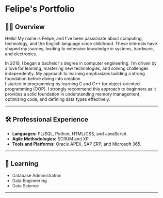 # Felipe's Portfolio

## 🧑‍💻 Overview
Hello! My name is Felipe, and I've been passionate about computing, technology, and the English language since childhood. These interests have shaped my journey, leading to extensive knowledge in systems, hardware, and electronics.

In 2019, I began a bachelor's degree in computer engineering. I'm driven by a love for learning, mastering new technologies, and solving challenges independently. My approach to learning emphasizes building a strong foundation before diving into creation.  
I started in programming by learning C and C++ for object-oriented programming (OOP). I strongly recommend this approach to beginners as it provides a solid foundation in understanding memory management, optimizing code, and defining data types effectively.

---

## 🛠️ Professional Experience
- **Languages:** PL/SQL, Python, HTML/CSS, and JavaScript.
- **Agile Methodologies:** SCRUM and XP.
- **Tools and Platforms:** Oracle APEX, SAP ERP, and Microsoft 365.

---

## 📖 Learning
- Database Administration
- Data Engineering
- Data Science
---
